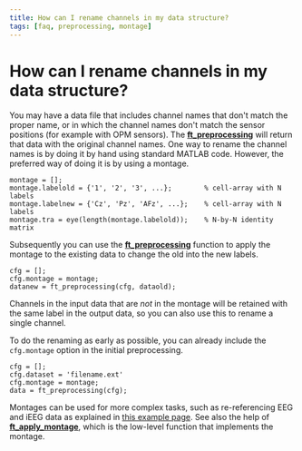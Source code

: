 ```yaml
---
title: How can I rename channels in my data structure?
tags: [faq, preprocessing, montage]
---
```


# How can I rename channels in my data structure?

You may have a data file that includes channel names that don't match the proper name, or in which the channel names don't match the sensor positions (for example with OPM sensors). The **[ft_preprocessing](/reference/ft_preprocessing)** will return that data with the original channel names. One way to rename the channel names is by doing it by hand using standard MATLAB code. However, the preferred way of doing it is by using a montage.

    montage = [];
    montage.labelold = {'1', '2', '3', ...};        % cell-array with N labels
    montage.labelnew = {'Cz', 'Pz', 'AFz', ...};    % cell-array with N labels
    montage.tra = eye(length(montage.labelold));    % N-by-N identity matrix 

Subsequently you can use the **[ft_preprocessing](/reference/ft_preprocessing)** function to apply the montage to the existing data to change the old into the new labels.

    cfg = [];
    cfg.montage = montage;
    datanew = ft_preprocessing(cfg, dataold);

Channels in the input data that are _not_ in the montage will be retained with the same label in the output data, so you can also use this to rename a single channel.

To do the renaming as early as possible, you can already include the `cfg.montage` option in the initial preprocessing.

    cfg = [];
    cfg.dataset = 'filename.ext'
    cfg.montage = montage;
    data = ft_preprocessing(cfg);

Montages can be used for more complex tasks, such as re-referencing EEG and iEEG data as explained in [this example page](/example/rereference/#montage). See also the help of **[ft_apply_montage](/reference/forward/ft_apply_montage)**, which is the low-level function that implements the montage.

